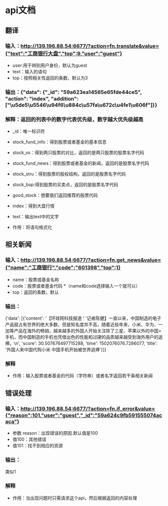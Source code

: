 # api文档

## 翻译
### 输入：http://139.196.88.54:6677/?action=fn.translate&value={"text":"工商银行大盘","top":9,"user":"guest"}
* user:用于辨别用户身份，默认为guest
* text：输入的语句
* top：按照相关性返回的条数，默认为3

### 输出：{"data": {"_id": "59a623ea14565e65fde44ce5", "action": "index", "addition": ["\u5de5\u5546\u94f6\u884c\u57fa\u672c\u4fe1\u606f"]}}
### 解释：返回的列表中的数字代表优先级，数字越大优先级越高
* _id：唯一标识符
* stock_fund_info：得到股票或者基金的基本信息
* stock_vs：得到两只股票的对比，返回的是两只股票的股票名字代码
* stock_fund_news：得到股票或者基金的新闻，返回的是股票名字代码
* stock_stru：得到股票的股权结构，返回的是股票名字代码
* stock_bsp:得到股票的买卖点，返回的是股票名字代码
* good_stock：想要我们返回推荐的股票代码
* index：得到大盘行情
* text：输出text中的文字

* 作用：将语句格式化


## 相关新闻
### 输入：http://139.196.88.54:6677/?action=fn.get_news&value={"name":"工商银行","code":"601398","top":1}
* name：股票或基金名称
* code：股票或者基金代码
*（name和code选择输入一个就可以）
* top：返回的条数，默认
### 输出：
{'data': [{'content': '【环球网科技报道 '
                      '记者陈健】一直以来，中国制造的电子产品就占有世界的绝大多数，但是知名度并不高，随着近些年来，小米、华为、一加等产品在海外的畅销，越来越多的外国人开始关注除了三星、苹果以外的中国>
手机，而中国制造的手机也凭借出色的性能和过硬的品质越来越受到海外用户的追捧。\n',
           'score': 30.507676497715288,
           'time': 1502076076.7286077,
           'title': '外国人来中国代购小米 中国手机开始被世界追捧'}]}
### 解释
* 作用：输入股票或者基金的代码（字符串）或者名字返回若干条相关新闻

## 错误处理
### 输入：http://139.196.88.54:6677/?action=fn.if_error&value={"reason":101,"user":"guest","_id":"59a624c9fb591555074acaca"}
* 参数 reason：出现错误的原因.默认值是100
* 值100：其他错误
* 值101：找不到相应的资源
### 输出：
类似1
### 解释
* 作用：当出现问题时只需请求这个api，然后根据返回的内容处理

